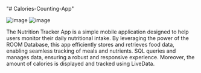 "# Calories-Counting-App" 

![image](https://github.com/user-attachments/assets/9a551964-76e2-4dc4-bf7c-68115aaa030d)    ![image](https://github.com/user-attachments/assets/111a5ab7-3fcf-43d1-8c95-3a504173a2c3)




The Nutrition Tracker App is a simple mobile application designed to help users monitor their daily nutritional intake. By leveraging the power of the ROOM Database, this app efficiently stores and retrieves food data, enabling seamless tracking of meals and nutrients. SQL queries and manages data, ensuring a robust and responsive experience. Moreover, the amount of calories is displayed and tracked using LiveData.
